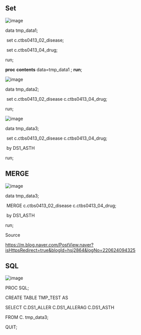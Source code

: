  

## **Set**

![image](https://user-images.githubusercontent.com/78076248/125386100-ac68fc00-e3d6-11eb-8f76-cdb676efb109.png)

data tmp_data1;

​    set c.ctbs0413_02_disease;

​    set c.ctbs0413_04_drug;

run;



**proc** **contents** data=tmp_data1 ; **run**;

 

![image](https://user-images.githubusercontent.com/78076248/125386107-affc8300-e3d6-11eb-8b7f-c3381000370e.png)

data tmp_data2;

​    set c.ctbs0413_02_disease c.ctbs0413_04_drug;

run;

 

![image](https://user-images.githubusercontent.com/78076248/125386166-c7d40700-e3d6-11eb-8ef1-1882963d59f1.png)

data tmp_data3;

​    set c.ctbs0413_02_disease c.ctbs0413_04_drug;

​    by DS1_ASTH

run;


## **MERGE**

![image](https://user-images.githubusercontent.com/78076248/125386154-c276bc80-e3d6-11eb-955c-c7be88e8c9cc.png)

data tmp_data3;

​    MERGE c.ctbs0413_02_disease c.ctbs0413_04_drug;

​    by DS1_ASTH

run;

Source

https://m.blog.naver.com/PostView.naver?isHttpsRedirect=true&blogId=hsj2864&logNo=220624094325



## **SQL**

![image](https://user-images.githubusercontent.com/78076248/125386182-d02c4200-e3d6-11eb-8a48-7d9ea2b50934.png)

PROC SQL;

CREATE TABLE TMP_TEST AS

SELECT C.DS1_ALLER C.DS1_ALLERAG C.DS1_ASTH

FROM C. tmp_data3;

QUIT;
